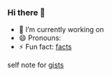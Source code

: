 ### Hi there 👋

- 🔭 I’m currently working on 
- 😄 Pronouns: 
- ⚡ Fun fact: [facts](http://randomfactgenerator.net/)


self note for [gists](https://gist.github.com/cinnamondev)

<!--
**cinnamondev/cinnamondev** is a ✨ _special_ ✨ repository because its `README.md` (this file) appears on your GitHub profile.

Here are some ideas to get you started:

- 🔭 I’m currently working on ...
- 🌱 I’m currently learning ...
- 👯 I’m looking to collaborate on ...
- 🤔 I’m looking for help with ...
- 💬 Ask me about ...
- 📫 How to reach me: ...
- 😄 Pronouns: ...
- ⚡ Fun fact: ...
-->

